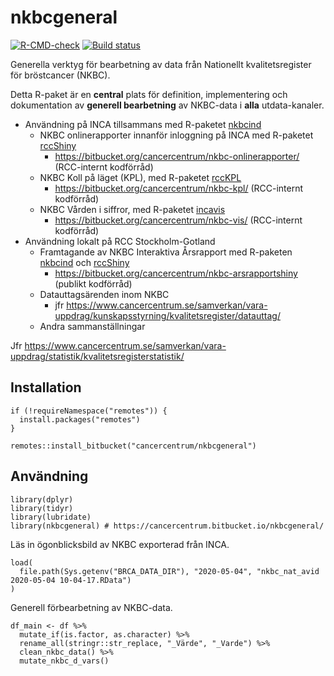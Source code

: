 # nkbcgeneral

[![R-CMD-check](https://github.com/oc1lojo/nkbcgeneral/workflows/R-CMD-check/badge.svg)](https://github.com/oc1lojo/nkbcgeneral/actions)
[![Build
status](https://ci.appveyor.com/api/projects/status/6sejow2uewcd5t03/branch/master?svg=true)](https://ci.appveyor.com/project/oc1lojo/nkbcgeneral/branch/master)

Generella verktyg för bearbetning av data från Nationellt
kvalitetsregister för bröstcancer (NKBC).

Detta R-paket är en **central** plats för definition, implementering och
dokumentation av **generell bearbetning** av NKBC-data i **alla**
utdata-kanaler.

-   Användning på INCA tillsammans med R-paketet
    [nkbcind](https://cancercentrum.bitbucket.io/nkbcind)
    -   NKBC onlinerapporter innanför inloggning på INCA med R-paketet
        [rccShiny](https://cancercentrum.bitbucket.io/rccshiny)
        -   <https://bitbucket.org/cancercentrum/nkbc-onlinerapporter/>
            (RCC-internt kodförråd)
    -   NKBC Koll på läget (KPL), med R-paketet
        [rccKPL](https://bitbucket.org/cancercentrum/rcckpl)
        -   <https://bitbucket.org/cancercentrum/nkbc-kpl/> (RCC-internt
            kodförråd)
    -   NKBC Vården i siffror, med R-paketet
        [incavis](https://bitbucket.org/cancercentrum/incavis)
        -   <https://bitbucket.org/cancercentrum/nkbc-vis/> (RCC-internt
            kodförråd)
-   Användning lokalt på RCC Stockholm-Gotland
    -   Framtagande av NKBC Interaktiva Årsrapport med R-paketen
        [nkbcind](https://bitbucket.org/cancercentrum/nkbcind) och
        [rccShiny](https://bitbucket.org/cancercentrum/rccshiny)
        -   <https://bitbucket.org/cancercentrum/nkbc-arsrapportshiny>
            (publikt kodförråd)
    -   Datauttagsärenden inom NKBC
        -   jfr
            <https://www.cancercentrum.se/samverkan/vara-uppdrag/kunskapsstyrning/kvalitetsregister/datauttag/>
    -   Andra sammanställningar

Jfr
<https://www.cancercentrum.se/samverkan/vara-uppdrag/statistik/kvalitetsregisterstatistik/>

## Installation

``` {.r}
if (!requireNamespace("remotes")) {
  install.packages("remotes")
}

remotes::install_bitbucket("cancercentrum/nkbcgeneral")
```

## Användning

``` {.r}
library(dplyr)
library(tidyr)
library(lubridate)
library(nkbcgeneral) # https://cancercentrum.bitbucket.io/nkbcgeneral/
```

Läs in ögonblicksbild av NKBC exporterad från INCA.

``` {.r}
load(
  file.path(Sys.getenv("BRCA_DATA_DIR"), "2020-05-04", "nkbc_nat_avid 2020-05-04 10-04-17.RData")
)
```

Generell förbearbetning av NKBC-data.

``` {.r}
df_main <- df %>%
  mutate_if(is.factor, as.character) %>%
  rename_all(stringr::str_replace, "_Värde", "_Varde") %>%
  clean_nkbc_data() %>%
  mutate_nkbc_d_vars()
```
